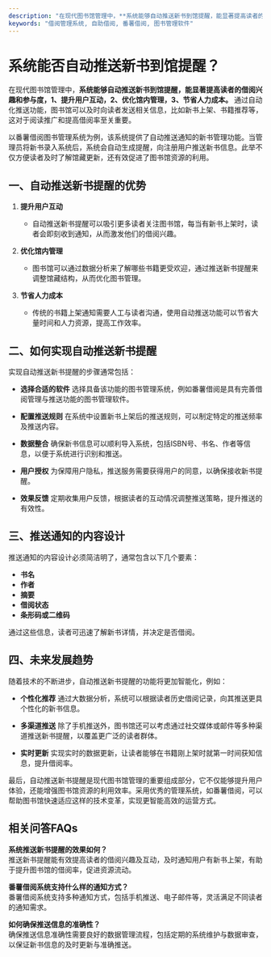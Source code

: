 ```yaml
---
description: "在现代图书馆管理中，**系统能够自动推送新书到馆提醒，能显著提高读者的借阅兴趣和参与度，1、提升用户互动，2、优化馆内管理，3、节省人力成本。** 通过自动化推送功能，图书馆可以及时向读者发送相关信息，比如新书上架、书籍推荐等，这对于阅读推广和提高借阅率至关重要。"
keywords: "借阅管理系统, 自助借阅, 番薯借阅, 图书管理软件"
---
```

# 系统能否自动推送新书到馆提醒？

在现代图书馆管理中，**系统能够自动推送新书到馆提醒，能显著提高读者的借阅兴趣和参与度，1、提升用户互动，2、优化馆内管理，3、节省人力成本。** 通过自动化推送功能，图书馆可以及时向读者发送相关信息，比如新书上架、书籍推荐等，这对于阅读推广和提高借阅率至关重要。

以番薯借阅图书管理系统为例，该系统提供了自动推送通知的新书管理功能。当管理员将新书录入系统后，系统会自动生成提醒，向注册用户推送新书信息。此举不仅方便读者及时了解馆藏更新，还有效促进了图书馆资源的利用。

## 一、自动推送新书提醒的优势

1. **提升用户互动**
   - 自动推送新书提醒可以吸引更多读者关注图书馆，每当有新书上架时，读者会即刻收到通知，从而激发他们的借阅兴趣。

2. **优化馆内管理**
   - 图书馆可以通过数据分析来了解哪些书籍更受欢迎，通过推送新书提醒来调整馆藏结构，从而优化图书管理。

3. **节省人力成本**
   - 传统的书籍上架通知需要人工与读者沟通，使用自动推送功能可以节省大量时间和人力资源，提高工作效率。

## 二、如何实现自动推送新书提醒

实现自动推送新书提醒的步骤通常包括：

- **选择合适的软件**
   选择具备该功能的图书管理系统，例如番薯借阅是具有完善借阅管理与推送功能的图书管理软件。

- **配置推送规则**
   在系统中设置新书上架后的推送规则，可以制定特定的推送频率及推送内容。

- **数据整合**
   确保新书信息可以顺利导入系统，包括ISBN号、书名、作者等信息，以便于系统进行识别和推送。

- **用户授权**
   为保障用户隐私，推送服务需要获得用户的同意，以确保接收新书提醒。

- **效果反馈**
   定期收集用户反馈，根据读者的互动情况调整推送策略，提升推送的有效性。

## 三、推送通知的内容设计

推送通知的内容设计必须简洁明了，通常包含以下几个要素：

- **书名**
- **作者**
- **摘要**
- **借阅状态**
- **条形码或二维码**

通过这些信息，读者可迅速了解新书详情，并决定是否借阅。

## 四、未来发展趋势

随着技术的不断进步，自动推送新书提醒的功能将更加智能化，例如：

- **个性化推荐**
   通过大数据分析，系统可以根据读者历史借阅记录，向其推送更具个性化的新书信息。

- **多渠道推送**
   除了手机推送外，图书馆还可以考虑通过社交媒体或邮件等多种渠道推送新书提醒，以覆盖更广泛的读者群体。

- **实时更新**
   实现实时的数据更新，让读者能够在书籍刚上架时就第一时间获知信息，提升借阅率。

最后，自动推送新书提醒是现代图书馆管理的重要组成部分，它不仅能够提升用户体验，还能增强图书馆资源的利用效率。采用优秀的管理系统，如番薯借阅，可以帮助图书馆快速适应这样的技术变革，实现更智能高效的运营方式。

## 相关问答FAQs

**系统推送新书提醒的效果如何？**  
推送新书提醒能有效提高读者的借阅兴趣及互动，及时通知用户有新书上架，有助于提升图书馆的借阅率，促进资源流动。

**番薯借阅系统支持什么样的通知方式？**  
番薯借阅系统支持多种通知方式，包括手机推送、电子邮件等，灵活满足不同读者的通知需求。

**如何确保推送信息的准确性？**  
确保推送信息准确性需要良好的数据管理流程，包括定期的系统维护与数据审查，以保证新书信息的及时更新与准确推送。
